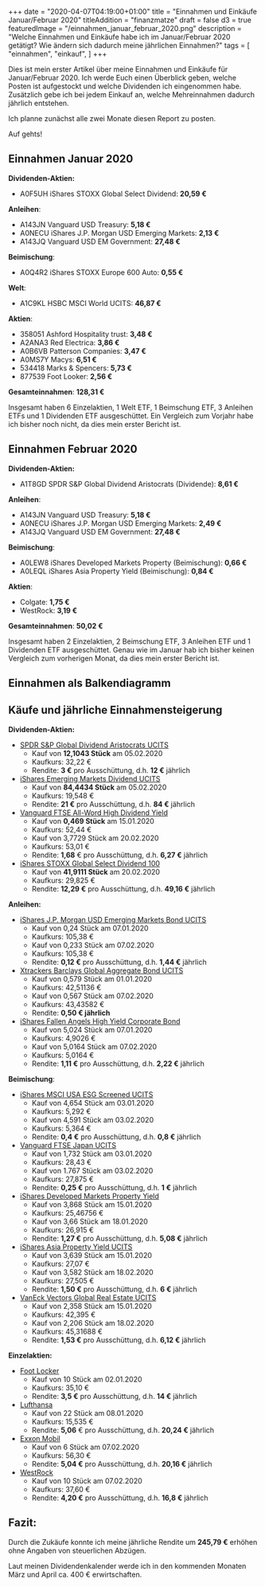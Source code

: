 +++
date = "2020-04-07T04:19:00+01:00"
title = "Einnahmen und Einkäufe Januar/Februar 2020"
titleAddition = "finanzmatze"
draft = false
d3 = true
featuredImage = "/einnahmen_januar_februar_2020.png"
description = "Welche Einnahmen und Einkäufe habe ich im Januar/Februar 2020 getätigt? Wie ändern sich dadurch meine jährlichen Einnahmen?"
tags = [
    "einnahmen",
    "einkauf",
]
+++


Dies ist mein erster Artikel über meine Einnahmen und Einkäufe für Januar/Februar 2020. Ich werde Euch einen Überblick geben,
welche Posten ist aufgestockt und welche Dividenden ich eingenommen habe. Zusätzlich gebe ich bei jedem Einkauf an, welche
Mehreinnahmen dadurch jährlich entstehen.


Ich planne zunächst alle zwei Monate diesen Report zu posten.


Auf gehts!


## Einnahmen Januar 2020

**Dividenden-Aktien:**

- A0F5UH iShares STOXX Global Select Dividend: **20,59 €**


**Anleihen**:

- A143JN Vanguard USD Treasury: **5,18 €**
- A0NECU iShares J.P. Morgan USD Emerging Markets: **2,13 €**
- A143JQ Vanguard USD EM Government: **27,48 €**


**Beimischung**:

- A0Q4R2 iShares STOXX Europe 600 Auto: **0,55 €**


**Welt**:

- A1C9KL HSBC MSCI World UCITS: **46,87 €**


**Aktien**:

- 358051 Ashford Hospitality trust: **3,48 €**
- A2ANA3 Red Electrica: **3,86 €**
- A0B6VB Patterson Companies: **3,47 €**
- A0MS7Y Macys: **6,51 €**
- 534418 Marks & Spencers: **5,73 €**
- 877539 Foot Looker: **2,56 €**


**Gesamteinnahmen**: **128,31 €**

Insgesamt haben 6 Einzelaktien, 1 Welt ETF, 1 Beimschung ETF, 3 Anleihen ETFs und 1 Dividenden ETF ausgeschüttet. Ein
Vergleich zum Vorjahr habe ich bisher noch nicht, da dies mein erster Bericht ist.


## Einnahmen Februar 2020

**Dividenden-Aktien:**

- A1T8GD SPDR S&P Global Dividend Aristocrats (Dividende): **8,61 €**


**Anleihen**:

- A143JN Vanguard USD Treasury: **5,18 €**
- A0NECU iShares J.P. Morgan USD Emerging Markets: **2,49 €**
- A143JQ Vanguard USD EM Government: **27,48 €**


**Beimischung**:

- A0LEW8 iShares Developed Markets Property (Beimischung): **0,66 €**
- A0LEQL iShares Asia Property Yield (Beimischung): **0,84 €**


**Aktien**:

- Colgate: **1,75 €**
- WestRock: **3,19 €**


**Gesamteinnahmen**: **50,02 €**

Insgesamt haben 2 Einzelaktien, 2 Beimschung ETF, 3 Anleihen ETF und 1 Dividenden ETF ausgeschüttet. Genau wie im Januar
hab ich bisher keinen Vergleich zum vorherigen Monat, da dies mein erster Bericht ist.


## Einnahmen als Balkendiagramm

<div id="area"></div>

<style>
	.axis {
	  font: 15px sans-serif;
	}

	.axis path,
	.axis line {
	  fill: none;
	  stroke: #000;
	  shape-rendering: crispEdges;
	}

</style>


<script>
var margin = {top: 30, right: 20, bottom: 70, left: 100},
    width = 600 - margin.left - margin.right,
    height = 300 - margin.top - margin.bottom;

// Parse the date / time
var	parseDate = d3.time.format("%Y-%m").parse;

var x = d3.scale.ordinal().rangeRoundBands([0, width], .05);

var y = d3.scale.linear().range([height, 0]);

var xAxis = d3.svg.axis()
    .scale(x)
    .orient("bottom")
    .tickFormat(d3.time.format("%Y-%m"));

var yAxis = d3.svg.axis()
    .scale(y)
    .orient("left")
    .ticks(10);

var svg = d3.select("#area").append("svg")
    .attr("width", width + margin.left + margin.right)
    .attr("height", height + margin.top + margin.bottom)
  .append("g")
    .attr("transform",
          "translate(" + margin.left + "," + margin.top + ")");

d3.csv("/data/dividenden_reports/jan_feb_2020.csv", function(error, data) {

    data.forEach(function(d) {
        d.date = parseDate(d.date);
        d.value = +d.value;
    });

  x.domain(data.map(function(d) { return d.date; }));
  y.domain([0, d3.max(data, function(d) { return d.value; })]);

  svg.append("g")
      .attr("class", "x axis")
      .attr("transform", "translate(0," + height + ")")
      .call(xAxis)
    .selectAll("text")
      .style("text-anchor", "end")
      .attr("dx", "-.8em")
      .attr("dy", ".90em")
      .attr("transform", "rotate(-30)" );

  svg.append("g")
      .attr("class", "y axis")
      .call(yAxis)
    .append("text")
      .attr("transform", "rotate(0)")
      .attr("y", "-2em")
      .attr("dy", "1em")
      .style("text-anchor", "end")
      .text("Dividende (€)");

  svg.selectAll("bar")
      .data(data)
    .enter().append("rect")
      .style("fill", "steelblue")
      .attr("x", function(d) { return x(d.date); })
      .attr("width", x.rangeBand())
      .attr("y", function(d) { return y(d.value); })
      .attr("height", function(d) { return height - y(d.value); });

});
</script>


## Käufe und jährliche Einnahmensteigerung

**Dividenden-Aktien:**

- [SPDR S&P Global Dividend Aristocrats UCITS](https://www.justetf.com/de/etf-profile.html?isin=IE00B9CQXS71 "SPDR S&P Global Dividend Aristocrats UCITS")
  - Kauf von **12,1043 Stück** am 05.02.2020
  - Kaufkurs: 32,22 €
  - Rendite: **3 €** pro Ausschüttung, d.h. **12 €** jährlich
- [iShares Emerging Markets Dividend UCITS](https://www.justetf.com/de/etf-profile.html?isin=IE00B652H904 "iShares Emerging Markets Dividend UCITS")
  - Kauf von **84,4434 Stück** am 05.02.2020
  - Kaufkurs: 19,548 €
  - Rendite: **21 €** pro Ausschüttung, d.h. **84 €** jährlich
- [Vanguard FTSE All-Word High Dividend Yield](https://www.justetf.com/de/etf-profile.html?isin=IE00B8GKDB10 "Vanguard FTSE All-Word High Dividend Yield")
  - Kauf von **0,469 Stück** am 15.01.2020
  - Kaufkurs: 52,44  €
  - Kauf von 3,7729 Stück am 20.02.2020
  - Kaufkurs: 53,01 €
  - Rendite: **1,68** € pro Ausschüttung, d.h. **6,27 €** jährlich
- [iShares STOXX Global Select Dividend 100](https://www.justetf.com/de/etf-profile.html?isin=DE000A0F5UH1 "iShares STOXX Global Select Dividend 100")
  - Kauf von **41,9111 Stück** am 20.02.2020
  - Kaufkurs: 29,825 €
  - Rendite: **12,29 €** pro Ausschüttung, d.h. **49,16 €** jährlich


**Anleihen:**

- [iShares J.P. Morgan USD Emerging Markets Bond UCITS](https://www.justetf.com/de/etf-profile.html?isin=IE00B2NPKV68 "iShares J.P. Morgan USD Emerging Markets Bond UCITS")
  - Kauf von 0,24 Stück am 07.01.2020
  - Kaufkurs: 105,38 €
  - Kauf von 0,233 Stück am 07.02.2020
  - Kaufkurs: 105,38 €
  - Rendite: **0,12 €** pro Ausschüttung, d.h. **1,44 €** jährlich
- [Xtrackers Barclays Global Aggregate Bond UCITS](https://www.justetf.com/de/etf-profile.html?isin=LU0942970103 "Xtrackers Barclays Global Aggregate Bond UCITS")
  - Kauf von 0,579 Stück am 01.01.2020
  - Kaufkurs: 42,51136 €
  - Kauf von 0,567 Stück am 07.02.2020
  - Kaufkurs: 43,43582 €
  - Rendite: **0,50 € jährlich**
- [iShares Fallen Angels High Yield Corporate Bond](https://www.justetf.com/de/etf-profile.html?query=IE00BYM31M36&groupField=index&from=search&isin=IE00BYM31M36 "iShares Fallen Angels High Yield Corporate Bond")
  - Kauf von 5,024 Stück am 07.01.2020
  - Kaufkurs: 4,9026 €
  - Kauf von 5,0164 Stück am 07.02.2020
  - Kaufkurs: 5,0164 €
  - Rendite: **1,11 €** pro Ausschüttung, d.h. **2,22 €** jährlich

**Beimischung**:

- [iShares MSCI USA ESG Screened UCITS](https://www.justetf.com/de/etf-profile.html?isin=IE00BFNM3H51 "iShares MSCI USA ESG Screened UCITS")
  - Kauf von 4,654 Stück am 03.01.2020
  - Kaufkurs: 5,292 €
  - Kauf von 4,591 Stück am 03.02.2020
  - Kaufkurs: 5,364 €
  - Rendite: **0,4 €** pro Ausschüttung, d.h. **0,8 €** jährlich
- [Vanguard FTSE Japan UCITS](https://www.justetf.com/de/etf-profile.html?isin=IE00B95PGT31 "Vanguard FTSE Japan UCITS")
  - Kauf von 1,732 Stück am 03.01.2020
  - Kaufkurs: 28,43 €
  - Kauf von 1.767 Stück am 03.02.2020
  - Kaufkurs: 27,875 €
  - Rendite: **0,25 €** pro Ausschüttung, d.h. **1 €** jährlich
- [iShares Developed Markets Property Yield](https://www.justetf.com/de/etf-profile.html?query=IE00B1FZS350&groupField=index&from=search&isin=IE00B1FZS350 "iShares Developed Markets Property Yield")
  - Kauf von 3,868 Stück am 15.01.2020
  - Kaufkurs: 25,46756 €
  - Kauf von 3,66 Stück am 18.01.2020
  - Kaufkurs: 26,915 €
  - Rendite: **1,27 €** pro Ausschüttung, d.h. **5,08 €** jährlich
- [iShares Asia Property Yield UCITS](https://www.justetf.com/de/etf-profile.html?query=IE00B1FZS244&groupField=index&from=search&isin=IE00B1FZS244 "iShares Asia Property Yield UCITS")
  - Kauf von 3,639 Stück am 15.01.2020
  - Kaufkurs: 27,07 €
  - Kauf von 3,582 Stück am 18.02.2020
  - Kaufkurs: 27,505 €
  - Rendite: **1,50 €** pro Ausschüttung, d.h. **6 €** jährlich
- [VanEck Vectors Global Real Estate UCITS](https://www.justetf.com/de/etf-profile.html?query=NL0009690239&groupField=index&from=search&isin=NL0009690239 "VanEck Vectors Global Real Estate UCITS")
  - Kauf von 2,358 Stück am 15.01.2020
  - Kaufkurs: 42,395 €
  - Kauf von 2,206 Stück am 18.02.2020
  - Kaufkurs: 45,31688 €
  - Rendite: **1,53 €** pro Ausschüttung, d.h. **6,12 €** jährlich

**Einzelaktien:**

- [Foot Locker](https://www.finanzen.net/aktien/foot_locker-aktie "Foot Locker")
  - Kauf von 10 Stück am 02.01.2020
  - Kaufkurs: 35,10 €
  - Rendite: **3,5 €** pro Ausschüttung, d.h. **14 €** jährlich
- [Lufthansa](https://www.finanzen.net/aktien/lufthansa-aktie "Lufthansa")
  - Kauf von 22 Stück am 08.01.2020
  - Kaufkurs: 15,535 €
  - Rendite: **5,06** € pro Ausschüttung, d.h. **20,24 €** jährlich
- [Exxon Mobil](https://www.finanzen.net/aktien/exxonmobil-aktie "Exxon Mobil")
  - Kauf von 6 Stück am 07.02.2020
  - Kaufkurs: 56,30 €
  - Rendite: **5,04 €** pro Ausschüttung, d.h. **20,16 €** jährlich
- [WestRock](https://www.finanzen.net/aktien/westrock-aktie "WestRock")
  - Kauf von 10 Stück am 07.02.2020
  - Kaufkurs: 37,60 €
  - Rendite: **4,20 €** pro Ausschüttung, d.h. **16,8 €** jährlich


## Fazit:

Durch die Zukäufe konnte ich meine jährliche Rendite um **245,79 €** erhöhen ohne Angaben von steuerlichen Abzügen.

Laut meinen Dividendenkalender werde ich in den
kommenden Monaten März und April ca. 400 € erwirtschaften.

